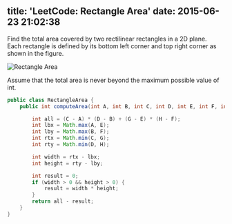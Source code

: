 title: 'LeetCode: Rectangle Area'
date: 2015-06-23 21:02:38
---
 Find the total area covered by two rectilinear rectangles in a 2D plane.   
Each rectangle is defined by its bottom left corner and top right corner as shown in the figure.   

![Rectangle Area](https://dn-myblog.qbox.me/img/leetcode/rectangle_area.png "Rectangle Area")

Assume that the total area is never beyond the maximum possible value of int.   

```java
public class RectangleArea {
    public int computeArea(int A, int B, int C, int D, int E, int F, int G, int H) {

        int all = (C - A) * (D - B) + (G - E) * (H - F);
        int lbx = Math.max(A, E);
        int lby = Math.max(B, F);
        int rtx = Math.min(C, G);
        int rty = Math.min(D, H);

        int width = rtx - lbx;
        int height = rty - lby;

        int result = 0;
        if (width > 0 && height > 0) {
            result = width * height;
        }
        return all - result;
    }
}
```